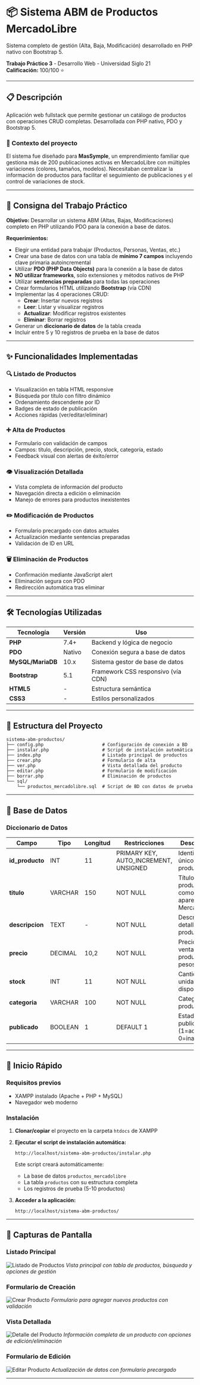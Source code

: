 # 📦 Sistema ABM de Productos MercadoLibre

Sistema completo de gestión (Alta, Baja, Modificación) desarrollado en PHP nativo con Bootstrap 5.

**Trabajo Práctico 3** - Desarrollo Web - Universidad Siglo 21  
**Calificación:** 100/100 ⭐

---

## 📋 Descripción

Aplicación web fullstack que permite gestionar un catálogo de productos con operaciones CRUD completas. Desarrollada con PHP nativo, PDO y Bootstrap 5.

### 💼 Contexto del proyecto

El sistema fue diseñado para **MasSymple**, un emprendimiento familiar que gestiona más de 200 publicaciones activas en MercadoLibre con múltiples variaciones (colores, tamaños, modelos). Necesitaban centralizar la información de productos para facilitar el seguimiento de publicaciones y el control de variaciones de stock.

---

## 📝 Consigna del Trabajo Práctico

**Objetivo:** Desarrollar un sistema ABM (Altas, Bajas, Modificaciones) completo en PHP utilizando PDO para la conexión a base de datos.

**Requerimientos:**

- Elegir una entidad para trabajar (Productos, Personas, Ventas, etc.)
- Crear una base de datos con una tabla de **mínimo 7 campos** incluyendo clave primaria autoincremental
- Utilizar **PDO (PHP Data Objects)** para la conexión a la base de datos
- **NO utilizar frameworks**, solo extensiones y métodos nativos de PHP
- Utilizar **sentencias preparadas** para todas las operaciones
- Crear formularios HTML utilizando **Bootstrap** (vía CDN)
- Implementar las 4 operaciones CRUD:
  - **Crear**: Insertar nuevos registros
  - **Leer**: Listar y visualizar registros
  - **Actualizar**: Modificar registros existentes
  - **Eliminar**: Borrar registros
- Generar un **diccionario de datos** de la tabla creada
- Incluir entre 5 y 10 registros de prueba en la base de datos

---

## ✨ Funcionalidades Implementadas

### 🔍 Listado de Productos

- Visualización en tabla HTML responsive
- Búsqueda por título con filtro dinámico
- Ordenamiento descendente por ID
- Badges de estado de publicación
- Acciones rápidas (ver/editar/eliminar)

### ➕ Alta de Productos

- Formulario con validación de campos
- Campos: título, descripción, precio, stock, categoría, estado
- Feedback visual con alertas de éxito/error

### 👁️ Visualización Detallada

- Vista completa de información del producto
- Navegación directa a edición o eliminación
- Manejo de errores para productos inexistentes

### ✏️ Modificación de Productos

- Formulario precargado con datos actuales
- Actualización mediante sentencias preparadas
- Validación de ID en URL

### 🗑️ Eliminación de Productos

- Confirmación mediante JavaScript alert
- Eliminación segura con PDO
- Redirección automática tras eliminar

---

## 🛠️ Tecnologías Utilizadas

| Tecnología        | Versión | Uso                                |
| ----------------- | ------- | ---------------------------------- |
| **PHP**           | 7.4+    | Backend y lógica de negocio        |
| **PDO**           | Nativo  | Conexión segura a base de datos    |
| **MySQL/MariaDB** | 10.x    | Sistema gestor de base de datos    |
| **Bootstrap**     | 5.1     | Framework CSS responsivo (vía CDN) |
| **HTML5**         | -       | Estructura semántica               |
| **CSS3**          | -       | Estilos personalizados             |

---

## 📁 Estructura del Proyecto

```
sistema-abm-productos/
├── config.php                      # Configuración de conexión a BD
├── instalar.php                    # Script de instalación automática
├── index.php                       # Listado principal de productos
├── crear.php                       # Formulario de alta
├── ver.php                         # Vista detallada del producto
├── editar.php                      # Formulario de modificación
├── borrar.php                      # Eliminación de productos
└── sql/
    └── productos_mercadolibre.sql  # Script de BD con datos de prueba
```

---

## 💾 Base de Datos

### Diccionario de Datos

| Campo           | Tipo    | Longitud | Restricciones                         | Descripción                                          |
| --------------- | ------- | -------- | ------------------------------------- | ---------------------------------------------------- |
| **id_producto** | INT     | 11       | PRIMARY KEY, AUTO_INCREMENT, UNSIGNED | Identificador único del producto                     |
| **titulo**      | VARCHAR | 150      | NOT NULL                              | Título del producto tal como aparece en MercadoLibre |
| **descripcion** | TEXT    | -        | NOT NULL                              | Descripción detallada del producto                   |
| **precio**      | DECIMAL | 10,2     | NOT NULL                              | Precio de venta del producto en pesos                |
| **stock**       | INT     | 11       | NOT NULL                              | Cantidad de unidades disponibles                     |
| **categoria**   | VARCHAR | 100      | NOT NULL                              | Categoría del producto                               |
| **publicado**   | BOOLEAN | 1        | DEFAULT 1                             | Estado de publicación (1=activo, 0=inactivo)         |

---

## 🚀 Inicio Rápido

### Requisitos previos

- XAMPP instalado (Apache + PHP + MySQL)
- Navegador web moderno

### Instalación

1. **Clonar/copiar** el proyecto en la carpeta `htdocs` de XAMPP

2. **Ejecutar el script de instalación automática:**

   ```
   http://localhost/sistema-abm-productos/instalar.php
   ```

   Este script creará automáticamente:

   - La base de datos `productos_mercadolibre`
   - La tabla `productos` con su estructura completa
   - Los registros de prueba (5-10 productos)

3. **Acceder a la aplicación:**
   ```
   http://localhost/sistema-abm-productos/
   ```

---

## 📸 Capturas de Pantalla

### Listado Principal

![Listado de Productos](screenshots/listado.png)
_Vista principal con tabla de productos, búsqueda y opciones de gestión_

### Formulario de Creación

![Crear Producto](screenshots/crear.png)
_Formulario para agregar nuevos productos con validación_

### Vista Detallada

![Detalle del Producto](screenshots/detalle.png)
_Información completa de un producto con opciones de edición/eliminación_

### Formulario de Edición

![Editar Producto](screenshots/editar.png)
_Actualización de datos con formulario precargado_

---
